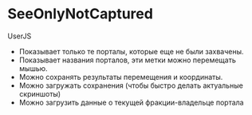 # SeeOnlyNotCaptured
UserJS

- Показывает только те порталы, которые еще не были захвачены.  
- Показывает названия порталов, эти метки можно перемещать мышью.  
- Можно сохранять результаты перемещения и координаты.  
- Можно загружать сохранения (чтобы быстро делать актуальные скриншоты)
- Можно загрузить данные о текущей фракции-владельце портала 

